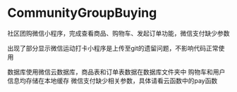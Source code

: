 # CommunityGroupBuying
社区团购微信小程序，完成查看商品、购物车、发起订单功能，微信支付缺少参数

出现了部分显示微信运动打卡小程序是上传至git的遗留问题，不影响代码正常使用

数据库使用微信云数据库，商品表和订单表数据在数据库文件夹中
购物车和用户信息均存储在本地缓存
微信支付缺少相关参数，具体请看云函数中的pay函数
